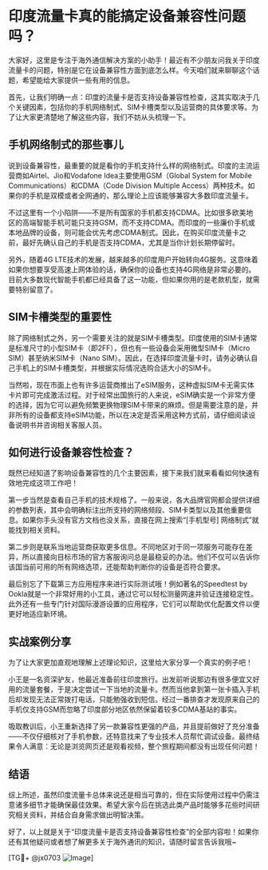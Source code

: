# 印度流量卡真的能搞定设备兼容性问题吗？

大家好，这里是专注于海外通信解决方案的小助手！最近有不少朋友问我关于印度流量卡的问题，特别是它在设备兼容性方面到底怎么样。今天咱们就来聊聊这个话题，希望能给大家提供一些有用的信息。

首先，让我们明确一点：印度的流量卡是否支持设备兼容性检查，这其实取决于几个关键因素，包括你的手机网络制式、SIM卡槽类型以及运营商的具体要求等。为了让大家更清楚地了解这些内容，我们不妨从头梳理一下。

## 手机网络制式的那些事儿

说到设备兼容性，最重要的就是看你的手机支持什么样的网络制式。印度的主流运营商如Airtel、Jio和Vodafone Idea主要使用GSM（Global System for Mobile Communications）和CDMA（Code Division Multiple Access）两种技术。如果你的手机是双模或者全网通的，那么理论上应该能够兼容大多数印度流量卡。

不过这里有一个小陷阱——不是所有国家的手机都支持CDMA。比如很多欧美地区的高端智能手机可能只支持GSM，而不支持CDMA。而印度的一些廉价手机或本地品牌的设备，则可能会优先考虑CDMA制式。因此，在购买印度流量卡之前，最好先确认自己的手机是否支持CDMA，尤其是当你计划长期停留时。

另外，随着4G LTE技术的发展，越来越多的印度用户开始转向4G服务。这意味着如果你想要享受高速上网体验的话，确保你的设备也支持4G网络是非常必要的。目前大多数现代智能手机都已经具备了这一功能，但如果你用的是老款机型，就需要特别留意了。

## SIM卡槽类型的重要性

除了网络制式之外，另一个需要关注的就是SIM卡槽类型。印度使用的SIM卡通常是标准尺寸的小型SIM卡（即2FF），但也有一些设备会采用微型SIM卡（Micro SIM）甚至纳米SIM卡（Nano SIM）。因此，在选择印度流量卡时，请务必确认自己手机上的SIM卡槽类型，并根据实际情况选购合适大小的SIM卡。

当然啦，现在市面上也有许多运营商推出了eSIM服务，这种虚拟SIM卡无需实体卡片即可完成激活过程。对于经常出国旅行的人来说，eSIM确实是一个非常方便的选择，因为它可以避免频繁更换物理SIM卡带来的麻烦。但是需要注意的是，并非所有的设备都支持eSIM功能，所以在决定是否采用这种方式前，请仔细阅读设备说明书并咨询相关客服人员。

## 如何进行设备兼容性检查？

既然已经知道了影响设备兼容性的几个主要因素，接下来我们就来看看如何快速有效地完成这项工作吧！

第一步当然是查看自己手机的技术规格了。一般来说，各大品牌官网都会提供详细的参数列表，其中会明确标注出所支持的网络频段、SIM卡类型以及其他重要信息。如果你手头没有官方文档也没关系，直接在网上搜索“[手机型号] 网络制式”就能找到相关资料。

第二步则是联系当地运营商获取更多信息。不同地区对于同一项服务可能存在差异，所以直接向目标市场的官方客服询问总是最稳妥的办法。他们不仅可以告诉你该国当前可用的所有网络选项，还能帮助判断你的设备是否符合要求。

最后别忘了下载第三方应用程序来进行实际测试哦！例如著名的Speedtest by Ookla就是一个非常好用的小工具，通过它可以轻松测量网速并验证连接稳定性。此外还有一些专门针对国际漫游设置的应用程序，它们可以帮助优化配置文件以便更好地适应新环境。

## 实战案例分享

为了让大家更加直观地理解上述理论知识，这里给大家分享一个真实的例子吧！

小王是一名资深驴友，他最近准备前往印度旅行。出发前听说那边有很多便宜又好用的流量套餐，于是决定尝试一下当地的流量卡。然而当他拿到第一张卡插入手机后却发现无法正常拨打电话，只能勉强收到短信。经过一番排查才发现原来自己的手机仅支持GSM而忽略了印度部分地区依然保留着较多CDMA基站的事实。

吸取教训后，小王重新选择了另一款兼容性更强的产品，并且提前做好了充分准备——不仅仔细核对了手机参数，还特意找来了专业技术人员帮忙调试设备。最终结果令人满意：无论是浏览网页还是观看视频，整个旅程期间都没有出现任何问题！

## 结语

综上所述，虽然印度流量卡总体来说还是相当可靠的，但在实际使用过程中仍需注意诸多细节才能确保最佳效果。希望大家今后在挑选此类产品时能够多花些时间研究相关资料，并结合自身需求做出明智决策。

好了，以上就是关于“印度流量卡是否支持设备兼容性检查”的全部内容啦！如果你还有其他疑问或者想了解更多关于海外通讯的知识，请随时留言告诉我哦~

[TG💪+ @jx0703 ![Image](https://github.com/user-attachments/assets/dbca1d08-cadb-493c-b0ec-ad6f7a83f270)]